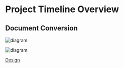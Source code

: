 # Project Timeline Overview

## Document Conversion

![diagram](project-timeline-overview.svg)


![diagram](project-timeline-overview_001.svg)

[Design](../architecture/containers/document-conversion) 
